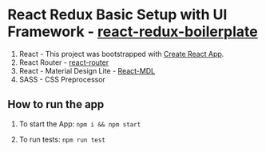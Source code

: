# React Redux Basic Setup with UI Framework - [react-redux-boilerplate](https://github.com/aniruddhashevle/react-redux-boilerplate)

1. React - This project was bootstrapped with [Create React App](https://github.com/facebook/create-react-app).
2. React Router - [react-router](https://github.com/ReactTraining/react-router)
3. React - Material Design Lite - [React-MDL](https://github.com/tleunen/react-mdl)
4. SASS - CSS Preprocessor


## How to run the app
1. To start the App:
`npm i && npm start`

2. To run tests:
`npm run test`
